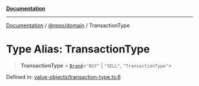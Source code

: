 [**Documentation**](../../../README.md)

***

[Documentation](../../../README.md) / [@repo/domain](../README.md) / TransactionType

# Type Alias: TransactionType

> **TransactionType** = [`Brand`](Brand.md)\<`"BUY"` \| `"SELL"`, `"TransactionType"`\>

Defined in: [value-objects/transaction-type.ts:6](https://github.com/o3osatoshi/experiment/blob/5bd7d1b2e07e346ab8abb44ddf7730e7fe84cf4f/packages/domain/src/value-objects/transaction-type.ts#L6)
